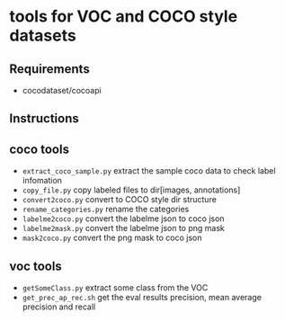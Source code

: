 # tools for VOC and COCO style datasets

## Requirements
* cocodataset/cocoapi

## Instructions
## coco tools
* ```extract_coco_sample.py```  extract the sample coco data to check label infomation
* ```copy_file.py``` copy labeled files to dir[images, annotations]
* ```convert2coco.py``` convert to COCO style dir structure
* ```rename_categories.py``` rename the categories
* ```labelme2coco.py``` convert the labelme json to coco json
* ```labelme2mask.py``` convert the labelme json to png mask
* ```mask2coco.py``` convert the png mask to coco json
## voc tools
* ```getSomeClass.py``` extract some class from the VOC
* ```get_prec_ap_rec.sh``` get the eval results precision, mean average precision
and recall
